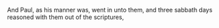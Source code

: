 And Paul, as his manner was, went in unto them, and three sabbath days reasoned with them out of the scriptures,
